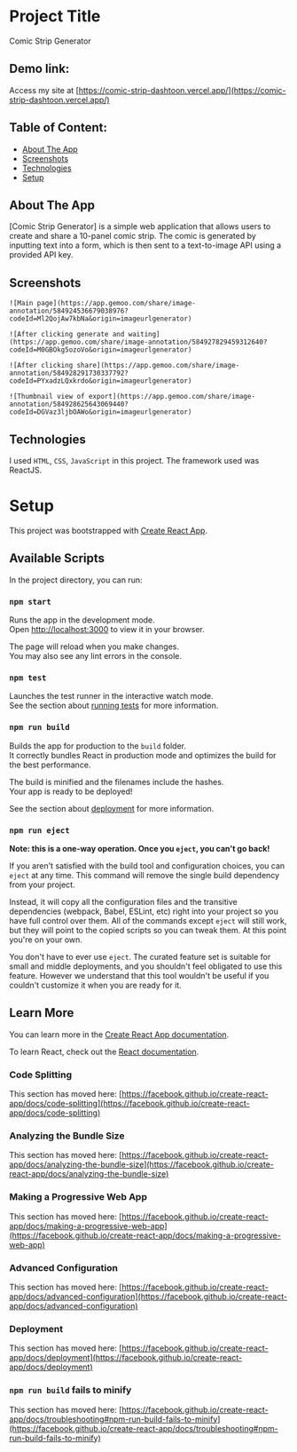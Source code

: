 # Project Title
Comic Strip Generator

## Demo link:
Access my site at [https://comic-strip-dashtoon.vercel.app/](https://comic-strip-dashtoon.vercel.app/)

## Table of Content:

- [About The App](#about-the-app)
- [Screenshots](#screenshots)
- [Technologies](#technologies)
- [Setup](#setup)
  
## About The App
[Comic Strip Generator] is a simple web application that allows users to create and share a 10-panel comic strip. The comic is generated by inputting text into a form, which is then sent to a text-to-image API using a provided API key.
## Screenshots

`![Main page](https://app.gemoo.com/share/image-annotation/584924536679038976?codeId=Ml2QojAw7kbNa&origin=imageurlgenerator)`

`![After clicking generate and waiting](https://app.gemoo.com/share/image-annotation/584927829459312640?codeId=M0GBOkg5ozoVo&origin=imageurlgenerator)`

`![After clicking share](https://app.gemoo.com/share/image-annotation/584928291730337792?codeId=PYxadzLQxkrdo&origin=imageurlgenerator)`

`![Thumbnail view of export](https://app.gemoo.com/share/image-annotation/584928625643069440?codeId=DGVaz3ljbOAWo&origin=imageurlgenerator)`


## Technologies
I used `HTML`, `CSS`, `JavaScript` in this project. The framework used was ReactJS.

# Setup

This project was bootstrapped with [Create React App](https://github.com/facebook/create-react-app).

## Available Scripts

In the project directory, you can run:

### `npm start`

Runs the app in the development mode.\
Open [http://localhost:3000](http://localhost:3000) to view it in your browser.

The page will reload when you make changes.\
You may also see any lint errors in the console.

### `npm test`

Launches the test runner in the interactive watch mode.\
See the section about [running tests](https://facebook.github.io/create-react-app/docs/running-tests) for more information.

### `npm run build`

Builds the app for production to the `build` folder.\
It correctly bundles React in production mode and optimizes the build for the best performance.

The build is minified and the filenames include the hashes.\
Your app is ready to be deployed!

See the section about [deployment](https://facebook.github.io/create-react-app/docs/deployment) for more information.

### `npm run eject`

**Note: this is a one-way operation. Once you `eject`, you can't go back!**

If you aren't satisfied with the build tool and configuration choices, you can `eject` at any time. This command will remove the single build dependency from your project.

Instead, it will copy all the configuration files and the transitive dependencies (webpack, Babel, ESLint, etc) right into your project so you have full control over them. All of the commands except `eject` will still work, but they will point to the copied scripts so you can tweak them. At this point you're on your own.

You don't have to ever use `eject`. The curated feature set is suitable for small and middle deployments, and you shouldn't feel obligated to use this feature. However we understand that this tool wouldn't be useful if you couldn't customize it when you are ready for it.

## Learn More

You can learn more in the [Create React App documentation](https://facebook.github.io/create-react-app/docs/getting-started).

To learn React, check out the [React documentation](https://reactjs.org/).

### Code Splitting

This section has moved here: [https://facebook.github.io/create-react-app/docs/code-splitting](https://facebook.github.io/create-react-app/docs/code-splitting)

### Analyzing the Bundle Size

This section has moved here: [https://facebook.github.io/create-react-app/docs/analyzing-the-bundle-size](https://facebook.github.io/create-react-app/docs/analyzing-the-bundle-size)

### Making a Progressive Web App

This section has moved here: [https://facebook.github.io/create-react-app/docs/making-a-progressive-web-app](https://facebook.github.io/create-react-app/docs/making-a-progressive-web-app)

### Advanced Configuration

This section has moved here: [https://facebook.github.io/create-react-app/docs/advanced-configuration](https://facebook.github.io/create-react-app/docs/advanced-configuration)

### Deployment

This section has moved here: [https://facebook.github.io/create-react-app/docs/deployment](https://facebook.github.io/create-react-app/docs/deployment)

### `npm run build` fails to minify

This section has moved here: [https://facebook.github.io/create-react-app/docs/troubleshooting#npm-run-build-fails-to-minify](https://facebook.github.io/create-react-app/docs/troubleshooting#npm-run-build-fails-to-minify)
